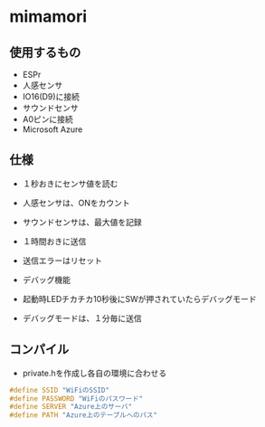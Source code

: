 # mimamori

## 使用するもの
- ESPr
- 人感センサ
 - IO16(D9)に接続
- サウンドセンサ
 - A0ピンに接続
- Microsoft Azure

## 仕様
- １秒おきにセンサ値を読む
 - 人感センサは、ONをカウント
 - サウンドセンサは、最大値を記録
- １時間おきに送信
 - 送信エラーはリセット

- デバッグ機能
 - 起動時LEDチカチカ10秒後にSWが押されていたらデバッグモード
 - デバッグモードは、１分毎に送信

## コンパイル
- private.hを作成し各自の環境に合わせる
```private.h
#define SSID "WiFiのSSID"
#define PASSWORD "WiFiのパスワード"
#define SERVER "Azure上のサーバ"
#define PATH "Azure上のテーブルへのパス"
```
